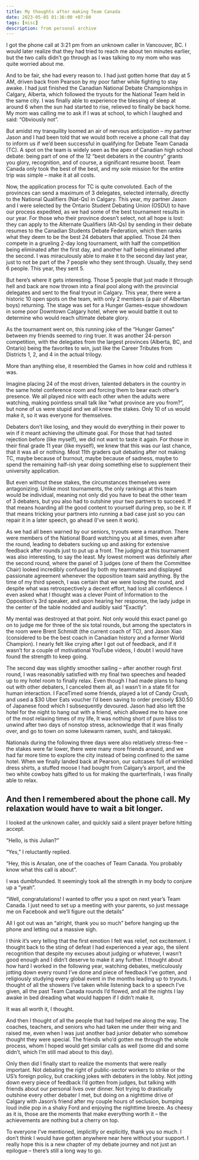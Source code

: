 ```yaml
---
title: My thoughts after making Team Canada
date: 2023-05-05 01:36:00 +07:00
tags: [misc]
description: from personal archive
---
```


I got the phone call at 3:21 pm from an unknown caller in Vancouver, BC. I would later realize that they had tried to reach me about ten minutes earlier, but the two calls didn’t go through as I was talking to my mom who was quite worried about me.

And to be fair, she had every reason to. I had just gotten home that day at 5 AM, driven back from Pearson by my poor father while fighting to stay awake. I had just finished the Canadian National Debate Championships in Calgary, Alberta, which followed the tryouts for the National Team held in the same city. I was finally able to experience the blessing of sleep at around 6 when the sun had started to rise, relieved to finally be back home. My mom was calling me to ask if I was at school, to which I laughed and said: “Obviously not”.

But amidst my tranquility loomed an air of nervous anticipation – my partner Jason and I had been told that we would both receive a phone call that day to inform us if we’d been successful in qualifying for Debate Team Canada (TC). A spot on the team is widely seen as the apex of Canadian high school debate: being part of one of the 12 “best debaters in the country” grants you glory, recognition, and of course, a significant resume boost. Team Canada only took the best of the best, and my sole mission for the entire trip was simple – make it at all costs.

Now, the application process for TC is quite convoluted. Each of the provinces can send a maximum of 3 delegates, selected internally, directly to the National Qualifiers (Nat-Qs) in Calgary. This year, my partner Jason and I were selected by the Ontario Student Debating Union (OSDU) to have our process expedited, as we had some of the best tournament results in our year. For those who their province doesn’t select, not all hope is lost: they can apply to the Alternate Qualifiers (Alt-Qs) by sending in their debate resumes to the Canadian Students Debate Federation, which then ranks what they deem to be the best 24 debaters that applied. Those 24 then compete in a grueling 2-day long tournament, with half the competition being eliminated after the first day, and another half being eliminated after the second. I was miraculously able to make it to the second day last year, just to not be part of the 7 people who they sent through. Usually, they send 6 people. This year, they sent 5.

But here’s where it gets interesting. Those 5 people that just made it through hell and back are now thrown into a final pool along with the provincial delegates and sent to the final tryout in Calgary. This year, there were a historic 10 open spots on the team, with only 2 members (a pair of Albertan boys) returning. The stage was set for a Hunger Games-esque showdown in some poor Downtown Calgary hotel, where we would battle it out to determine who would reach ultimate debate glory. 

As the tournament went on, this running joke of the “Hunger Games” between my friends seemed to ring truer. It was another 24-person competition, with the delegates from the largest provinces (Alberta, BC, and Ontario) being the favorites to win, just like the Career Tributes from Districts 1, 2, and 4 in the actual trilogy.

More than anything else, it resembled the Games in how cold and ruthless it was.

Imagine placing 24 of the most driven, talented debaters in the country in the same hotel conference room and forcing them to bear each other’s presence. We all played nice with each other when the adults were watching, making pointless small talk like “what province are you from?”, but none of us were stupid and we all knew the stakes. Only 10 of us would make it, so it was everyone for themselves.

Debaters don’t like losing, and they would do everything in their power to win if it meant achieving the ultimate goal. For those that had tasted rejection before (like myself), we did not want to taste it again. For those in their final grade 11 year (like myself), we knew that this was our last chance, that it was all or nothing. Most 11th graders quit debating after not making TC, maybe because of burnout, maybe because of sadness, maybe to spend the remaining half-ish year doing something else to supplement their university application. 

But even without these stakes, the circumstances themselves were antagonizing. Unlike most tournaments, the only rankings at this team would be individual, meaning not only did you have to beat the other team of 3 debaters, but you also had to outshine your two partners to succeed. If that means hoarding all the good content to yourself during prep, so be it. If that means tricking your partners into running a bad case just so you can repair it in a later speech, go ahead (I’ve seen it work). 

As we had all been warned by our seniors, tryouts were a marathon. There were members of the National Board watching you at all times, even after the round, leading to debaters sucking up and asking for extensive feedback after rounds just to put up a front. The judging at this tournament was also interesting, to say the least. My lowest moment was definitely after the second round, where the panel of 3 judges (one of them the Committee Chair) looked incredibly confused by both my teammates and displayed passionate agreement whenever the opposition team said anything. By the time of my third speech, I was certain that we were losing the round, and despite what was retrospectively a decent effort, had lost all confidence. I even asked what I thought was a clever Point of Information to the Opposition's 3rd speaker, and upon hearing her response, the lady judge in the center of the table nodded and audibly said “Exactly”. 

My mental was destroyed at that point. Not only would this exact panel go on to judge me for three of the six total rounds, but among the spectators in the room were Brent Schmidt (the current coach of TC), and Jason Xiao (considered to be the best coach in Canadian history and a former World Champion). I nearly felt like crying after I got out of feedback, and if it wasn’t for a couple of motivational YouTube videos, I doubt I would have found the strength to keep going. 

The second day was slightly smoother sailing – after another rough first round, I was reasonably satisfied with my final two speeches and headed up to my hotel room to finally relax. Even though I had made plans to hang out with other debaters, I canceled them all, as I wasn’t in a state fit for human interaction. I FaceTimed some friends, played a lot of Candy Crush, and used a $30 Uber Eats voucher I’d been saving to order precisely $30.50 of Japanese food which I subsequently devoured. Jason had also left the hotel for the night to hang out with a friend, which allowed me to have one of the most relaxing times of my life, It was nothing short of pure bliss to unwind after two days of nonstop stress, acknowledge that it was finally over, and go to town on some lukewarm ramen, sushi, and takoyaki. 

Nationals during the following three days were also relatively stress-free – the stakes were far lower, there were many more friends around, and we had far more time to explore the city instead of being confined to the same hotel. When we finally landed back at Pearson, our suitcases full of wrinkled dress shirts, a stuffed moose I had bought from Calgary’s airport, and the two white cowboy hats gifted to us for making the quarterfinals, I was finally able to relax.

And then I remembered about the phone call. My relaxation would have to wait a bit longer.
--

I looked at the unknown caller, and quickly said a silent prayer before hitting accept.

“Hello, is this Julian?”

“Yes,” I reluctantly replied.

“Hey, this is Arsalan, one of the coaches of Team Canada. You probably know what this call is about”.

I was dumbfounded. It seemingly took all the strength in my body to conjure up a “yeah”.

“Well, congratulations! I wanted to offer you a spot on next year’s Team Canada. I just need to set up a meeting with your parents, so just message me on Facebook and we’ll figure out the details”

All I got out was an “alright, thank you so much” before hanging up the phone and letting out a massive sigh.

I think it’s very telling that the first emotion I felt was relief, not excitement. I thought back to the sting of defeat I had experienced a year ago, the silent recognition that despite my excuses about judging or whatever, I wasn’t good enough and I didn’t deserve to make it any further. I thought about how hard I worked in the following year, watching debates, meticulously jotting down every round I’ve done and piece of feedback I’ve gotten, and religiously studying every global event in the months leading up to tryouts. I thought of all the showers I’ve taken while listening back to a speech I’ve given, all the past Team Canada rounds I’d flowed, and all the nights I lay awake in bed dreading what would happen if I didn’t make it. 

It was all worth it, I thought.

And then I thought of all the people that had helped me along the way. The coaches, teachers, and seniors who had taken me under their wing and raised me, even when I was just another bad junior debater who somehow thought they were special. The friends who’d gotten me through the whole process, whom I hoped would get similar calls as well (some did and some didn’t, which I’m still mad about to this day).

Only then did I finally start to realize the moments that were really important. Not debating the right of public-sector workers to strike or the US’s foreign policy, but cracking jokes with debaters in the lobby. Not jotting down every piece of feedback I’d gotten from judges, but talking with friends about our personal lives over dinner. Not trying to drastically outshine every other debater I met, but doing on a nighttime drive of Calgary with Jason’s friend after my couple hours of seclusion, bumping loud indie pop in a shaky Ford and enjoying the nighttime breeze. As cheesy as it is, those are the moments that make everything worth it – the achievements are nothing but a cherry on top.

To everyone I’ve mentioned, implicitly or explicitly, thank you so much. I don’t think I would have gotten anywhere near here without your support. I really hope this is a new chapter of my debate journey and not just an epilogue – there’s still a long way to go.
